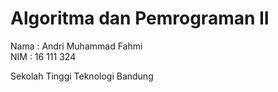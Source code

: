 # Algoritma dan Pemrograman II

Nama : Andri Muhammad Fahmi <br>
NIM : 16 111 324 <br>  

Sekolah Tinggi Teknologi Bandung
